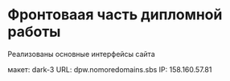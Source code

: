 # Фронтоваая часть дипломной работы
Реализованы основные интерфейсы сайта

макет: dark-3
URL: dpw.nomoredomains.sbs
IP: 158.160.57.81
